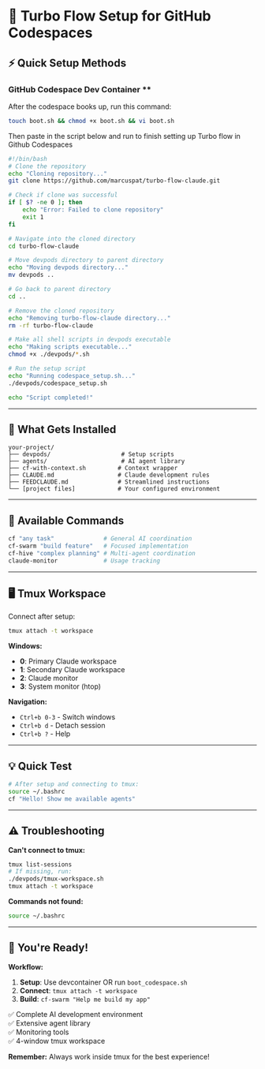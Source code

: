 # 🚀 Turbo Flow Setup for GitHub Codespaces

## ⚡ Quick Setup Methods

### GitHub Codespace Dev Container **

After the codespace books up, run this command:

```bash
touch boot.sh && chmod +x boot.sh && vi boot.sh
```
Then paste in the script below and run to finish setting up Turbo flow in Github Codespaces

```bash
#!/bin/bash
# Clone the repository
echo "Cloning repository..."
git clone https://github.com/marcuspat/turbo-flow-claude.git

# Check if clone was successful
if [ $? -ne 0 ]; then
    echo "Error: Failed to clone repository"
    exit 1
fi

# Navigate into the cloned directory
cd turbo-flow-claude

# Move devpods directory to parent directory
echo "Moving devpods directory..."
mv devpods ..

# Go back to parent directory
cd ..

# Remove the cloned repository
echo "Removing turbo-flow-claude directory..."
rm -rf turbo-flow-claude

# Make all shell scripts in devpods executable
echo "Making scripts executable..."
chmod +x ./devpods/*.sh

# Run the setup script
echo "Running codespace_setup.sh..."
./devpods/codespace_setup.sh

echo "Script completed!"
```
---

## 📁 What Gets Installed

```
your-project/
├── devpods/                    # Setup scripts
├── agents/                     # AI agent library
├── cf-with-context.sh         # Context wrapper
├── CLAUDE.md                  # Claude development rules
├── FEEDCLAUDE.md              # Streamlined instructions
└── [project files]            # Your configured environment
```

---

## 🎯 Available Commands

```bash
cf "any task"              # General AI coordination
cf-swarm "build feature"   # Focused implementation
cf-hive "complex planning" # Multi-agent coordination
claude-monitor             # Usage tracking
```

---

## 🖥️ Tmux Workspace

Connect after setup:
```bash
tmux attach -t workspace
```

**Windows:**
- **0**: Primary Claude workspace
- **1**: Secondary Claude workspace  
- **2**: Claude monitor
- **3**: System monitor (htop)

**Navigation:**
- `Ctrl+b 0-3` - Switch windows
- `Ctrl+b d` - Detach session
- `Ctrl+b ?` - Help

---

## 💡 Quick Test

```bash
# After setup and connecting to tmux:
source ~/.bashrc
cf "Hello! Show me available agents"
```

---

## ⚠️ Troubleshooting

**Can't connect to tmux:**
```bash
tmux list-sessions
# If missing, run:
./devpods/tmux-workspace.sh
tmux attach -t workspace
```

**Commands not found:**
```bash
source ~/.bashrc
```

---

## 🎉 You're Ready!

**Workflow:**
1. **Setup**: Use devcontainer OR run `boot_codespace.sh`
2. **Connect**: `tmux attach -t workspace`  
3. **Build**: `cf-swarm "Help me build my app"`

✅ Complete AI development environment  
✅ Extensive agent library  
✅ Monitoring tools  
✅ 4-window tmux workspace  

**Remember:** Always work inside tmux for the best experience!
